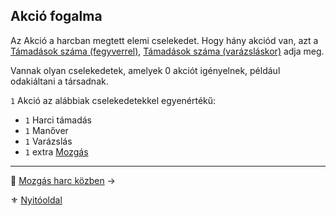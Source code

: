 ## Akció fogalma

Az Akció a harcban megtett elemi cselekedet. Hogy hány akciód van, azt a [Támadások száma (fegyverrel)](063_04_tamadasok_szama_fegyverrel.md), [Támadások száma (varázsláskor)](063_05_tamadasok_szama_varazslaskor.md) adja meg.

Vannak olyan cselekedetek, amelyek 0 akciót igényelnek, például odakiáltani a társadnak.

`1` Akció az alábbiak cselekedetekkel egyenértékű:

- `1` Harci támadás
- `1` Manőver
- `1` Varázslás
- `1` extra [Mozgás](063_03_mozgas_harc_kozben.md)

---

🔗 [Mozgás harc közben](063_03_mozgas_harc_kozben.md) →

⚜️ [Nyitóoldal](start.md#6-harcrendszer-%EF%B8%8F)
